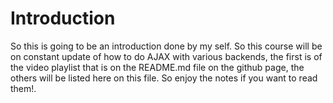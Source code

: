 # Introduction
So this is going to be an introduction done by my self. So this course will be on constant update of how to do AJAX with various backends, the first is of the video playlist that is on the README.md file on the github page, the others will be listed here on this file. So enjoy the notes if you want to read them!.